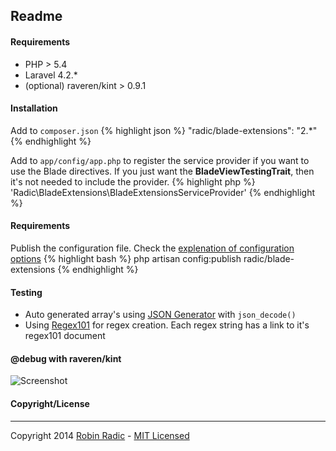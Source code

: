 ---
---

Readme
------------

#### Requirements
- PHP > 5.4
- Laravel  4.2.*
- (optional) raveren/kint > 0.9.1


#### Installation
Add to `composer.json`
{% highlight json %}
"radic/blade-extensions": "2.*"
{% endhighlight %}

Add to `app/config/app.php` to register the service provider if you want to use the Blade directives. If you just want the **BladeViewTestingTrait**, then it's not needed to include the provider.
{% highlight php %}
'Radic\BladeExtensions\BladeExtensionsServiceProvider'
{% endhighlight %}


#### Requirements
Publish the configuration file. Check the [explenation of configuration options](api/config_config.html)
{% highlight bash %}
php artisan config:publish radic/blade-extensions
{% endhighlight %}


#### Testing
- Auto generated array's using [JSON Generator](http://www.json-generator.com) with `json_decode()`
- Using [Regex101](http://regex101.com) for regex creation. Each regex string has a link to it's regex101 document


#### @debug with raveren/kint
![Screenshot](http://raveren.github.com/kint/img/preview.png)


#### Copyright/License
--------------
Copyright 2014 [Robin Radic](https://github.com/RobinRadic) - [MIT Licensed](http://radic.mit-license.org)